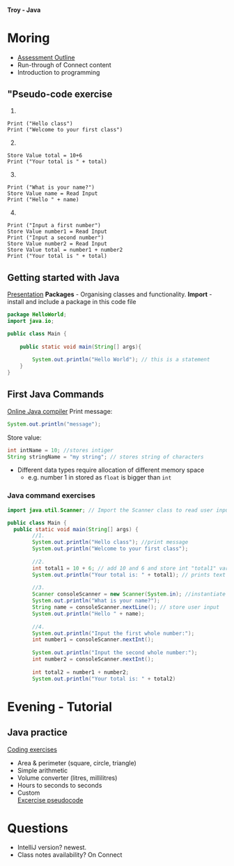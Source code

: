 #### Troy - Java
# Moring
- [Assessment Outline](../../../04_Media/AssessmentOutline.pdf)
- Run-through of Connect content
- Introduction to programming
## "Pseudo-code exercise
1.
```
Print ("Hello class")
Print ("Welcome to your first class")
```
2.
```
Store Value total = 10+6
Print ("Your total is " + total)
```
3.
```
Print ("What is your name?")
Store Value name = Read Input
Print ("Hello " + name)
```
4.
```
Print ("Input a first number")
Store Value number1 = Read Input
Print ("Input a second number")
Store Value number2 = Read Input
Store Value total = number1 + number2
Print ("Your total is " + total)
```
## Getting started with Java
[Presentation](../TeachingContent/Getting%20started%20with%20Java.pptx)
**Packages** - Organising classes and functionality.
**Import** - install and include a package in this code file
```java
package HelloWorld;
import java.io;

public class Main {
	
	public static void main(String[] args){
	
		System.out.println("Hello World"); // this is a statement
	}
}
```
## First Java Commands
[Online Java compiler](https://www.online-java.com/)
Print message:
```java
System.out.println("message");
```

Store value:
```java
int intName = 10; //stores intiger
String stringName = "my string"; // stores string of characters
```
- Different data types require allocation of different memory space
	- e.g. number 1 in stored as `float` is bigger than `int`

### Java command exercises
```java
import java.util.Scanner; // Import the Scanner class to read user input

public class Main {
  public static void main(String[] args) {
    	//1.
        System.out.println("Hello class"); //print message
        System.out.println("Welcome to your first class");
        
        //2.
        int total1 = 10 + 6; // add 10 and 6 and store int "total1" variable
        System.out.println("Your total is: " + total1); // prints text and the total number
        
        //3.
        Scanner consoleScanner = new Scanner(System.in); //instantiate the functionality to read user input in the console
        System.out.println("What is your name?");
        String name = consoleScanner.nextLine(); // store user input
        System.out.println("Hello " + name);
        
        //4.
        System.out.println("Input the first whole number:");
        int number1 = consoleScanner.nextInt();
        
        System.out.println("Input the second whole number:");
        int number2 = consoleScanner.nextInt();
        
        int total2 = number1 + number2;
        System.out.println("Your total is: " + total2)
```
# Evening - Tutorial
## Java practice
[Coding exercises](../Exercises/JavaWeek1_Exercises.pdf)
- Area & perimeter (square, circle, triangle)
- Simple arithmetic
- Volume converter (litres, millilitres)
- Hours to seconds to seconds
- Custom<br>
[Excercise pseudocode](Week1_exercisesPseudocode.md)
# Questions
- IntelliJ version? newest.
- Class notes availability? On Connect
